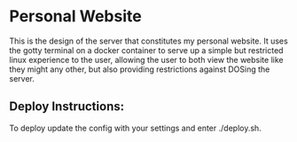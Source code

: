 # Personal Website

This is the design of the server that constitutes my personal website. It uses
the gotty terminal on a docker container to serve up a simple but restricted
linux experience to the user, allowing the user to both view the website like
they might any other, but also providing restrictions against DOSing the server.

## Deploy Instructions:

To deploy update the config with your settings and enter ./deploy.sh.
